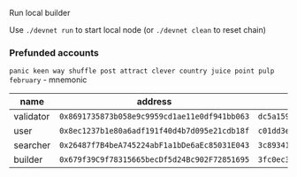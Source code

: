 Run local builder

Use `./devnet run` to start local node (or `./devnet clean` to reset chain)

### Prefunded accounts
`panic keen way shuffle post attract clever country juice point pulp february` - mnemonic

| name | address | private key                                                        | path               |
| --- | --- |--------------------------------------------------------------------|--------------------|
| validator | `0x8691735873b058e9c9959cd1ae11e0df941bb063` | `dc5a15972116d30544019f651d900a33cf5e28f9dc81300e480de96bd28cb055` |                    |
| user | `0x8ec1237b1e80a6adf191f40d4b7d095e21cdb18f` | `c01dd3e4426ef5739c3cb2f08d0287c83172e33625e9d3f21b73e32144fa62eb` | `m/44'/60'/0'/0/0` |
| searcher | `0x26487f7B4beA745224abF1a1bDe6aEc85031E043` | `3c89341a994f27526fd675b2fe9a9ba775887b1d3ea23fad823cd026896854cb` | `m/44'/60'/0'/0/1` |
| builder | `0x679f39C9f78315665becDf5d24Bc902F72851695` | `3fc0ec3f3f7b0f0b4729e5f761ca93f0f73bef97162db46f6a36d06e61399ff1` | |

